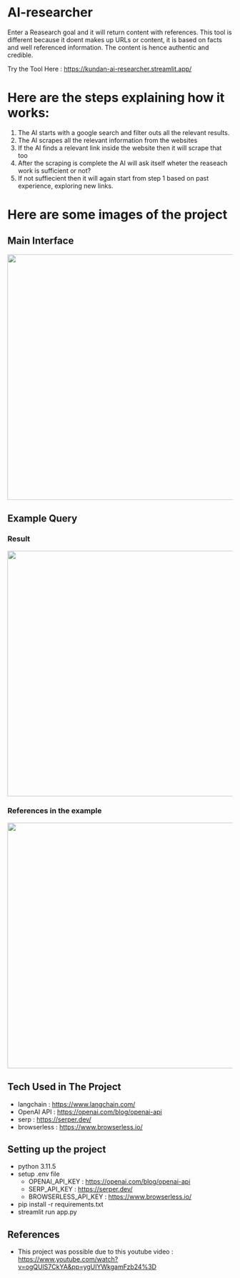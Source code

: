 # AI-researcher
Enter a Reasearch goal and it will return content with references. This tool is different because it doent makes up URLs or content, it is based on facts and well referenced information. The content is hence authentic and credible.

Try the Tool Here : https://kundan-ai-researcher.streamlit.app/

# Here are the steps explaining how it works:

1. The AI starts with a google search and filter outs all the relevant results.
2. The AI scrapes all the relevant information from the websites
3. If the AI finds a relevant link inside the website then it will scrape that too
4. After the scraping is complete the AI will ask itself wheter the reaseach work is sufficient or not?
5. If not suffiecient then it will again start from step 1 based on past experience, exploring new links.

# Here are some images of the project

## Main Interface

<img src="https://github.com/kundank191/ai-researcher/assets/26672993/4f424ea1-8505-4f26-b909-ab44c12138a4" width="700" height="550"/>

## Example Query

### Result

<img src="https://github.com/kundank191/ai-researcher/assets/26672993/a17f59ce-f8b5-4f5b-8560-19b744e6a7ca" width="700" height="550"/>

### References in the example

<img src="https://github.com/kundank191/ai-researcher/assets/26672993/81239347-d47e-4ddd-949b-19219d90e9d4" width="700" height="550"/>


## Tech Used in The Project

* langchain : https://www.langchain.com/
* OpenAI API : https://openai.com/blog/openai-api
* serp : https://serper.dev/
* browserless : https://www.browserless.io/

## Setting up the project

* python 3.11.5
* setup .env file
    * OPENAI_API_KEY : https://openai.com/blog/openai-api
    * SERP_API_KEY : https://serper.dev/
    * BROWSERLESS_API_KEY : https://www.browserless.io/
* pip install -r requirements.txt
* streamlit run app.py

## References
* This project was possible due to this youtube video : https://www.youtube.com/watch?v=ogQUlS7CkYA&pp=ygUIYWkgamFzb24%3D
